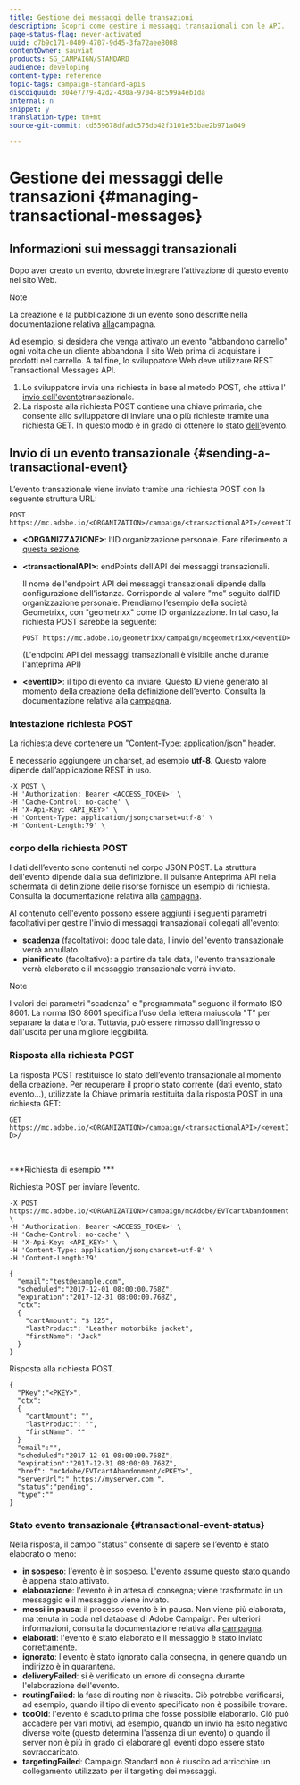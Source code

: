 ```yaml
---
title: Gestione dei messaggi delle transazioni
description: Scopri come gestire i messaggi transazionali con le API.
page-status-flag: never-activated
uuid: c7b9c171-0409-4707-9d45-3fa72aee8008
contentOwner: sauviat
products: SG_CAMPAIGN/STANDARD
audience: developing
content-type: reference
topic-tags: campaign-standard-apis
discoiquuid: 304e7779-42d2-430a-9704-8c599a4eb1da
internal: n
snippet: y
translation-type: tm+mt
source-git-commit: cd559678dfadc575db42f3101e53bae2b971a049

---
```



# Gestione dei messaggi delle transazioni {#managing-transactional-messages}

## Informazioni sui messaggi transazionali

Dopo aver creato un evento, dovrete integrare l’attivazione di questo evento nel sito Web.

>[!NOTE]
>
>La creazione e la pubblicazione di un evento sono descritte nella documentazione relativa [alla](https://helpx.adobe.com/campaign/standard/administration/using/configuring-transactional-messaging.html)campagna.

Ad esempio, si desidera che venga attivato un evento &quot;abbandono carrello&quot; ogni volta che un cliente abbandona il sito Web prima di acquistare i prodotti nel carrello. A tal fine, lo sviluppatore Web deve utilizzare REST Transactional Messages API.

1. Lo sviluppatore invia una richiesta in base al metodo POST, che attiva l&#39; [invio dell&#39;evento](#sending-a-transactional-event)transazionale.
1. La risposta alla richiesta POST contiene una chiave primaria, che consente allo sviluppatore di inviare una o più richieste tramite una richiesta GET. In questo modo è in grado di ottenere lo stato [dell’](#transactional-event-status)evento.

## Invio di un evento transazionale {#sending-a-transactional-event}

L’evento transazionale viene inviato tramite una richiesta POST con la seguente struttura URL:

```
POST https://mc.adobe.io/<ORGANIZATION>/campaign/<transactionalAPI>/<eventID>
```

* **&lt;ORGANIZZAZIONE>**: l’ID organizzazione personale. Fare riferimento a [questa sezione](../../api/using/must-read.md).

* **&lt;transactionalAPI>**: endPoints dell&#39;API dei messaggi transazionali.

   Il nome dell&#39;endpoint API dei messaggi transazionali dipende dalla configurazione dell&#39;istanza. Corrisponde al valore &quot;mc&quot; seguito dall’ID organizzazione personale. Prendiamo l’esempio della società Geometrixx, con &quot;geometrixx&quot; come ID organizzazione. In tal caso, la richiesta POST sarebbe la seguente:

   `POST https://mc.adobe.io/geometrixx/campaign/mcgeometrixx/<eventID>`

   (L&#39;endpoint API dei messaggi transazionali è visibile anche durante l&#39;anteprima API)

* **&lt;eventID>**: il tipo di evento da inviare. Questo ID viene generato al momento della creazione della definizione dell’evento. Consulta la documentazione relativa alla [campagna](https://helpx.adobe.com/campaign/standard/administration/using/configuring-transactional-messaging.html).

### Intestazione richiesta POST

La richiesta deve contenere un &quot;Content-Type: application/json&quot; header.

È necessario aggiungere un charset, ad esempio **utf-8**. Questo valore dipende dall’applicazione REST in uso.

```
-X POST \
-H 'Authorization: Bearer <ACCESS_TOKEN>' \
-H 'Cache-Control: no-cache' \
-H 'X-Api-Key: <API_KEY>' \
-H 'Content-Type: application/json;charset=utf-8' \
-H 'Content-Length:79' \
```

### corpo della richiesta POST

I dati dell’evento sono contenuti nel corpo JSON POST. La struttura dell&#39;evento dipende dalla sua definizione. Il pulsante Anteprima API nella schermata di definizione delle risorse fornisce un esempio di richiesta. Consulta la documentazione relativa alla [campagna](https://helpx.adobe.com/campaign/standard/administration/using/configuring-transactional-messaging.html).

Al contenuto dell&#39;evento possono essere aggiunti i seguenti parametri facoltativi per gestire l&#39;invio di messaggi transazionali collegati all&#39;evento:

* **scadenza** (facoltativo): dopo tale data, l&#39;invio dell&#39;evento transazionale verrà annullato.
* **pianificato** (facoltativo): a partire da tale data, l&#39;evento transazionale verrà elaborato e il messaggio transazionale verrà inviato.

>[!NOTE]
>
>I valori dei parametri &quot;scadenza&quot; e &quot;programmata&quot; seguono il formato ISO 8601. La norma ISO 8601 specifica l’uso della lettera maiuscola &quot;T&quot; per separare la data e l’ora. Tuttavia, può essere rimosso dall&#39;ingresso o dall&#39;uscita per una migliore leggibilità.

### Risposta alla richiesta POST

La risposta POST restituisce lo stato dell’evento transazionale al momento della creazione. Per recuperare il proprio stato corrente (dati evento, stato evento...), utilizzate la Chiave primaria restituita dalla risposta POST in una richiesta GET:

`GET https://mc.adobe.io/<ORGANIZATION>/campaign/<transactionalAPI>/<eventID>/`

<br/>

***Richiesta di esempio ***

Richiesta POST per inviare l’evento.

```
-X POST https://mc.adobe.io/<ORGANIZATION>/campaign/mcAdobe/EVTcartAbandonment \
-H 'Authorization: Bearer <ACCESS_TOKEN>' \
-H 'Cache-Control: no-cache' \
-H 'X-Api-Key: <API_KEY>' \
-H 'Content-Type: application/json;charset=utf-8' \
-H 'Content-Length:79'

{
  "email":"test@example.com",
  "scheduled":"2017-12-01 08:00:00.768Z",
  "expiration":"2017-12-31 08:00:00.768Z",
  "ctx":
  {
    "cartAmount": "$ 125",
    "lastProduct": "Leather motorbike jacket",
    "firstName": "Jack"
  }
}
```

Risposta alla richiesta POST.

```
{
  "PKey":"<PKEY>",
  "ctx":
  {
    "cartAmount": "",
    "lastProduct": "",
    "firstName": ""
  }
  "email":"",
  "scheduled":"2017-12-01 08:00:00.768Z",
  "expiration":"2017-12-31 08:00:00.768Z",
  "href": "mcAdobe/EVTcartAbandonment/<PKEY>",
  "serverUrl":" https://myserver.com ",
  "status":"pending",
  "type":""
}
```

### Stato evento transazionale {#transactional-event-status}

Nella risposta, il campo &quot;status&quot; consente di sapere se l’evento è stato elaborato o meno:

* **in sospeso**: l&#39;evento è in sospeso. L&#39;evento assume questo stato quando è appena stato attivato.
* **elaborazione**: l&#39;evento è in attesa di consegna; viene trasformato in un messaggio e il messaggio viene inviato.
* **messi in pausa**: il processo evento è in pausa. Non viene più elaborata, ma tenuta in coda nel database di Adobe Campaign. Per ulteriori informazioni, consulta la documentazione relativa alla [campagna](https://helpx.adobe.com/campaign/standard/channels/using/event-transactional-messages.html#unpublishing-a-transactional-message).
* **elaborati**: l&#39;evento è stato elaborato e il messaggio è stato inviato correttamente.
* **ignorato**: l&#39;evento è stato ignorato dalla consegna, in genere quando un indirizzo è in quarantena.
* **deliveryFailed**: si è verificato un errore di consegna durante l&#39;elaborazione dell&#39;evento.
* **routingFailed**: la fase di routing non è riuscita. Ciò potrebbe verificarsi, ad esempio, quando il tipo di evento specificato non è possibile trovare.
* **tooOld**: l&#39;evento è scaduto prima che fosse possibile elaborarlo. Ciò può accadere per vari motivi, ad esempio, quando un&#39;invio ha esito negativo diverse volte (questo determina l&#39;assenza di un evento) o quando il server non è più in grado di elaborare gli eventi dopo essere stato sovraccaricato.
* **targetingFailed**: Campaign Standard non è riuscito ad arricchire un collegamento utilizzato per il targeting dei messaggi.
